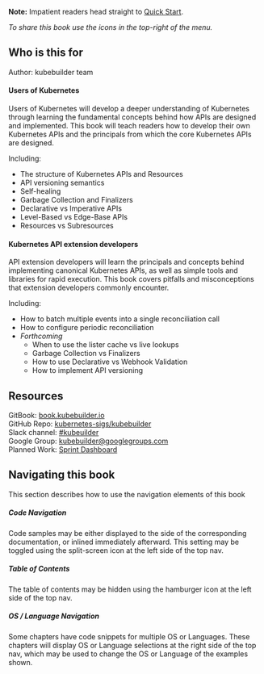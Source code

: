 **Note:** Impatient readers head straight to [Quick Start](quick_start.md).

*To share this book use the icons in the top-right of the menu.*

## Who is this for

Author: kubebuilder team

#### Users of Kubernetes

Users of Kubernetes will develop a deeper understanding of Kubernetes through learning
the fundamental concepts behind how APIs are designed and implemented.  This book
will teach readers how to develop their own Kubernetes APIs and the
principals from which the core Kubernetes APIs are designed.

Including:

- The structure of Kubernetes APIs and Resources
- API versioning semantics
- Self-healing
- Garbage Collection and Finalizers
- Declarative vs Imperative APIs
- Level-Based vs Edge-Base APIs
- Resources vs Subresources

#### Kubernetes API extension developers

API extension developers will learn the principals and concepts behind implementing canonical
Kubernetes APIs, as well as simple tools and libraries for rapid execution.  This
book covers pitfalls and misconceptions that extension developers commonly encounter.

Including:

- How to batch multiple events into a single reconciliation call
- How to configure periodic reconciliation
- *Forthcoming*
    - When to use the lister cache vs live lookups
    - Garbage Collection vs Finalizers
    - How to use Declarative vs Webhook Validation
    - How to implement API versioning

## Resources

GitBook: [book.kubebuilder.io](http://book.kubebuilder.io)<br/>
GitHub Repo: [kubernetes-sigs/kubebuilder](https://github.com/kubernetes-sigs/kubebuilder)<br/>
Slack channel: [#kubeuilder](http://slack.k8s.io/#kubebuilder)<br/>
Google Group: [kubebuilder@googlegroups.com](https://groups.google.com/forum/#!forum/kubebuilder)<br/>
Planned Work: [Sprint Dashboard](https://github.com/kubernetes-sigs/kubebuilder/projects/1)<br/>


## Navigating this book

This section describes how to use the navigation elements of this book

##### Code Navigation

Code samples may be either displayed to the side of the corresponding documentation, or inlined
immediately afterward.  This setting may be toggled using the split-screen icon at the left side
of the top nav.

##### Table of Contents

The table of contents may be hidden using the hamburger icon at the left side of the top nav.

##### OS / Language Navigation

Some chapters have code snippets for multiple OS or Languages.  These chapters will display OS
or Language selections at the right side of the top nav, which may be used to change the
OS or Language of the examples shown.
